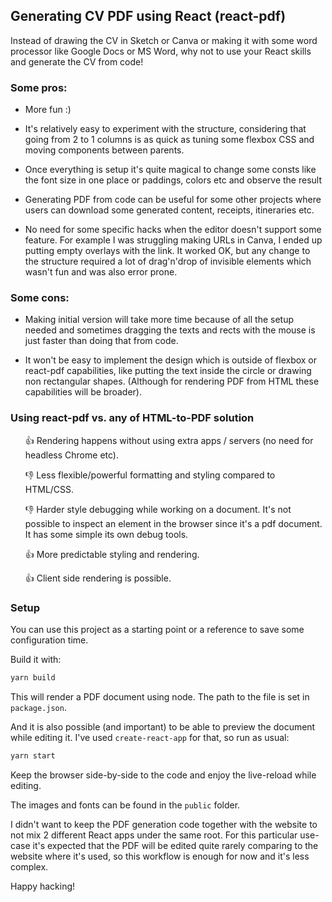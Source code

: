 ## Generating CV PDF using React (react-pdf)

Instead of drawing the CV in Sketch or Canva or making it with some word processor like Google Docs or MS Word, why not to use your React skills and generate the CV from code!

### Some pros:

- More fun :)

- It's relatively easy to experiment with the structure, considering that going from 2 to 1 columns is as quick as tuning some flexbox CSS and moving components between parents.

- Once everything is setup it's quite magical to change some consts like the font size in one place or paddings, colors etc and observe the result

- Generating PDF from code can be useful for some other projects where users can download some generated content, receipts, itineraries etc.

- No need for some specific hacks when the editor doesn't support some feature. For example I was struggling making URLs in Canva, I ended up putting empty overlays with the link. It worked OK, but any change to the structure required a lot of drag'n'drop of invisible elements which wasn't fun and was also error prone.

### Some cons:

- Making initial version will take more time because of all the setup needed and sometimes dragging the texts and rects with the mouse is just faster than doing that from code.

- It won't be easy to implement the design which is outside of flexbox or react-pdf capabilities, like putting the text inside the circle or drawing non rectangular shapes. (Although for rendering PDF from HTML these capabilities will be broader).

### Using react-pdf vs. any of HTML-to-PDF solution

<ul style="list-style:none;">

👍 Rendering happens without using extra apps / servers (no need for headless Chrome etc).

👎 Less flexible/powerful formatting and styling compared to HTML/CSS.

👎 Harder style debugging while working on a document. It's not possible to inspect an element in the browser since it's a pdf document. It has some simple its own debug tools.

👍 More predictable styling and rendering.

👍 Client side rendering is possible.

</ul>

### Setup

You can use this project as a starting point or a reference to save some configuration time.

Build it with:

```sh
yarn build
```

This will render a PDF document using node. The path to the file is set in `package.json`.

And it is also possible (and important) to be able to preview the document while editing it. I've used `create-react-app` for that, so run as usual:

```sh
yarn start
```

Keep the browser side-by-side to the code and enjoy the live-reload while editing.

The images and fonts can be found in the `public` folder.

I didn't want to keep the PDF generation code together with the website to not mix 2 different React apps under the same root. For this particular use-case it's expected that the PDF will be edited quite rarely comparing to the website where it's used, so this workflow is enough for now and it's less complex.

Happy hacking!
